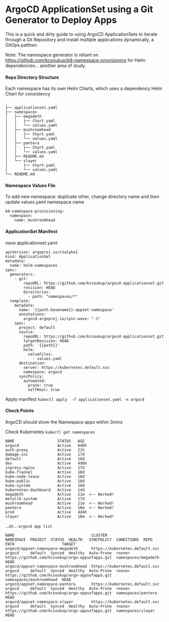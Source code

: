 # ArgoCD ApplicationSet using a Git Generator to Deploy Apps
This is a quick and dirty guide to using ArgoCD ApplicationSets to iterate through a Git Repository and install multiple applications dynamically, a GitOps patthen.

Note: The namespace generator is reliant on https://github.com/kcsoukup/k8-namespace-provisioning for Helm dependencies... another area of study.


#### Repo Directory Structure
Each namespace has its own Helm Charts, which uses a dependency Helm Chart for consistency
```
.
├── applicationset.yaml
├── namespaces
│   ├── megadeth
│   │   ├── Chart.yaml
│   │   └── values.yaml
│   ├── mushroomhead
│   │   ├── Chart.yaml
│   │   └── values.yaml
│   ├── pantera
│   │   ├── Chart.yaml
│   │   └── values.yaml
│   ├── README.md
│   └── slayer
│       ├── Chart.yaml
│       └── values.yaml
└── README.md
```

#### Namespace Values File
To add new namespace: duplicate other, change directory name and then update values.yaml namespace.name
```
k8-namespace-provisioning:
  namespace:
    name: mushroomhead
```

#### ApplicationSet Manifest
nano applicationset.yaml
```
apiVersion: argoproj.io/v1alpha1
kind: ApplicationSet
metadata:
  name: helm-namespaces
spec:
  generators:
    - git:
        repoURL: https://github.com/kcsoukup/argocd-applicationset.git
        revision: HEAD
        directories:
          - path: "namespaces/*"
  template:
    metadata:
      name: '{{path.basename}}-appset-namespace'
      annotations:
        argocd.argoproj.io/sync-wave: "-1"
    spec:
      project: default
      source:
        repoURL: https://github.com/kcsoukup/argocd-applicationset.git
        targetRevision: HEAD
        path: '{{path}}'
        helm:
          valueFiles:
            - values.yaml
      destination:
        server: https://kubernetes.default.svc
        namespace: argocd
      syncPolicy:
        automated:
          prune: true
          selfHeal: true

```

Apply manifest
`kubectl apply  -f applicationset.yaml -n argocd`

#### Check Points
ArgoCD should show the Namespace apps within 3mins

Check Kubernetes
`kubectl get namespaces`

```
NAME                   STATUS   AGE
argocd                 Active   6d6h
auth-proxy             Active   21h
damage-inc             Active   17d
default                Active   18d
dev                    Active   4d6h
ingress-nginx          Active   17d
kube-flannel           Active   18d
kube-node-lease        Active   18d
kube-public            Active   18d
kube-system            Active   18d
kubernetes-dashboard   Active   14d
megadeth               Active   21m  <-- Worked!
metallb-system         Active   17d
mushroomhead           Active   21m  <-- Worked!
pantera                Active   16m  <-- Worked!
prod                   Active   4d4h
slayer                 Active   16m  <-- Worked!
```

...or...
`argocd app list`

```
NAME                                  CLUSTER                         NAMESPACE  PROJECT  STATUS  HEALTH   SYNCPOLICY  CONDITIONS  REPO                                             PATH                     TARGET
argocd/appset-namespace-megadeth      https://kubernetes.default.svc  argocd     default  Synced  Healthy  Auto-Prune  <none>      https://github.com/kcsoukup/argo-appsofapps.git  namespaces/megadeth      HEAD
argocd/appset-namespace-mushroomhead  https://kubernetes.default.svc  argocd     default  Synced  Healthy  Auto-Prune  <none>      https://github.com/kcsoukup/argo-appsofapps.git  namespaces/mushroomhead  HEAD
argocd/appset-namespace-pantera       https://kubernetes.default.svc  argocd     default  Synced  Healthy  Auto-Prune  <none>      https://github.com/kcsoukup/argo-appsofapps.git  namespaces/pantera       HEAD
argocd/appset-namespace-slayer        https://kubernetes.default.svc  argocd     default  Synced  Healthy  Auto-Prune  <none>      https://github.com/kcsoukup/argo-appsofapps.git  namespaces/slayer        HEAD
```
